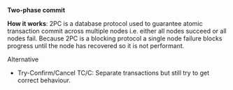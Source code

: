 **Two-phase commit**

**How it works**: 2PC is a database protocol used to guarantee atomic transaction commit across multiple nodes i.e. either all nodes succeed or all nodes fail. Because 2PC is a blocking protocol a single node failure blocks progress until the node has recovered so it is not performant.

Alternative
* Try-Confirm/Cancel TC/C: Separate transactions but still try to get correct behaviour. 